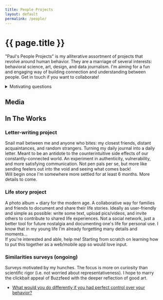 ```yaml
---
title: People Projects
layout: default
permalink: /people/
--- 
```


# {{ page.title }}

"Paul's People Projects" is my alliterative assortment of projects that revolve around human behavior. They are a marriage of several interests: behavioral science, art, design, and data journalism. I'm aiming for a fun and engaging way of building connection and understanding between people. Get in touch if you want to collaborate!

<details>
    <summary> Motivating questions </summary>

- **Belief vs. Behavior**. What drives the gaps between them? About living a good life, one's personal qualities, the best way to allocate one's time? When is that gap useful and not? How do beliefs and behavior reinforce and undermine each other?
- **Motivation**. What balance of short-term vs. long-term desires leads to a maximally satisfying life? What does this balance look like over the course of a day, week, year? When are people *actually* successful at prioritizing long-term over short-term?
- **Awareness**. How accurately do we diagnose what makes us happy? How many of our behaviors do we choose? Are we correct about what most influences our behavior and how we influence others'? How can we raise our awareness of all of these things? 
</details>

## Media



## In The Works

### Letter-writing project
Snail mail between me and anyone who bites: my closest friends, distant acquaintances, and random strangers. Turning my daily journal into a daily letter. Meant to be an antidote to the counterintuitive side effects of our constantly-connected world. An experiment in authenticity, vulnerability, and more satisfying communication. Not pen pals per se, but more like sending feelers out into the void and seeing what comes back!  
Will begin once I'm somewhere more settled for at least 6 months. More details to come. 

### Life story project 
A photo album + diary for the modern age. A collaborative way for families and friends to document and share their life stories. Ideally as user-friendly and simple as possible: write some text, upload pics/videos, and invite others to contribute to shared life experiences. Not a social network, just a better tool for future nostalgia and documenting one's life for personal use. I know that in my young life I'm already forgetting many details and moments...  
If you're interested and able, help me! Starting from scratch on learning how to put this together as a web/mobile app so would love input. 

### Similarities surveys (ongoing)
Surveys motivated by my hunches. The focus is more on curiosity than scientific rigor (i.e. not worried about representativeness). I hope to marry the clickbait appeal of Buzzfeed with the deeper reflection of good art. 

+ [What would you do differently if you had perfect control over your behavior?](https://forms.gle/XJVhCBTAgjJJz1o48)